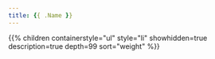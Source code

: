 ```yaml
---
title: {{ .Name }}
---
```


{{% children
	containerstyle="ul"
	style="li"
	showhidden=true
	description=true
	depth=99
	sort="weight" %}}

<!-- find content/modules -mindepth 1 -type d | xargs -n 1 -I @ sh -c "hugo new --kind docs-group --force @/_index.md" -->
